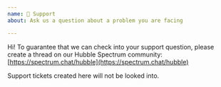 ```yaml
---
name: 👋 Support
about: Ask us a question about a problem you are facing

---
```


Hi! To guarantee that we can check into your support question, please create a thread on our Hubble Spectrum community: [https://spectrum.chat/hubble](https://spectrum.chat/hubble)

Support tickets created here will not be looked into.

<!-- DO NOT DELETE THESE TWO LAST LINES -->
<!-- @HUBBLE_OSS:SUPPORT -->
